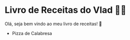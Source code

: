 # Livro de Receitas do Vlad :man_cook:

Olá, seja bem vindo ao meu livro de receitas! :wave:

- Pizza de Calabresa
